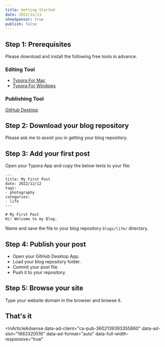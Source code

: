 ```yaml
---
title: Getting Started
date: 2022/12/13
showSponsor: true
publish: false
---
```


## Step 1: Prerequisites
Please download and install the following free tools in advance.

### Editing Tool
- [Typora For Mac](https://xclient.info/s/typora.html?a=dl&v=1.4.8&k=1&t=86dec916eaec8ce8893d026dc105a42e8f255ae0)
- [Typora For Windows](https://github.com/iuxt/src/releases/download/2.0/typora-0-11-18.exe)

### Publishing Tool
[GitHub Desktop](https://desktop.github.com/)

## Step 2: Download your blog repository
Please ask me to assist you in getting your blog repository.

## Step 3: Add your first post
Open your Typora App and copy the below texts to your file:

```
---
title: My First Post
date: 2022/12/12
tags:
- photography
categories:
- life
---

# My First Post
Hi! Welcome to my Blog.
```

Name and save the file to your blog repository `blogs/life/` directory.

## Step 4: Publish your post
- Open your GitHub Desktop App.
- Load your blog repository folder.
- Commit your post file.
- Push it to your repository.

## Step 5: Browse your site
Type your website domain in the browser and browse it.

## That's it

<SimpleNewsletter/>

<InArticleAdsense
  data-ad-client="ca-pub-3602139393355860"
  data-ad-slot="1663320516"
  data-ad-format="auto"
  data-full-width-responsive="true"
>
</InArticleAdsense>